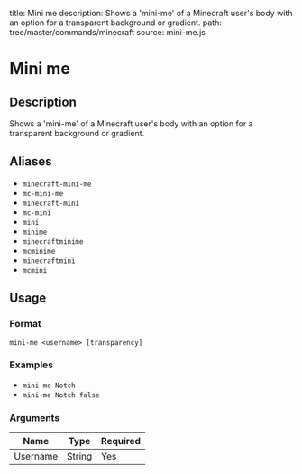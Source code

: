 title: Mini me
description: Shows a 'mini-me' of a Minecraft user's body with an option for a transparent background or gradient.
path: tree/master/commands/minecraft
source: mini-me.js

# Mini me

## Description

Shows a 'mini-me' of a Minecraft user's body with an option for a transparent background or gradient.

## Aliases

* `minecraft-mini-me`
* `mc-mini-me`
* `minecraft-mini`
* `mc-mini`
* `mini`
* `minime`
* `minecraftminime`
* `mcminime`
* `minecraftmini`
* `mcmini`

## Usage

### Format

`mini-me <username> [transparency]`

### Examples

* `mini-me Notch`
* `mini-me Notch false`

### Arguments

| Name     | Type   | Required |
|----------|--------|----------|
| Username | String | Yes      |
